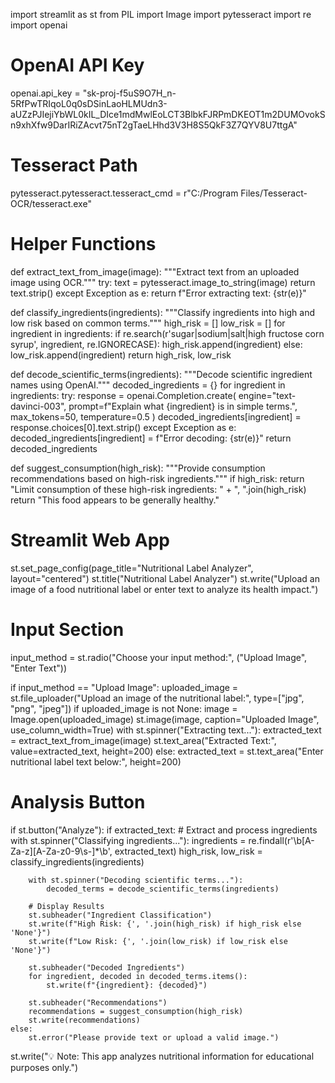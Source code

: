 import streamlit as st
from PIL import Image
import pytesseract
import re
import openai

# OpenAI API Key
openai.api_key = "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"
# Tesseract Path
pytesseract.pytesseract.tesseract_cmd = r"C:/Program Files/Tesseract-OCR/tesseract.exe"

# Helper Functions
def extract_text_from_image(image):
    """Extract text from an uploaded image using OCR."""
    try:
        text = pytesseract.image_to_string(image)
        return text.strip()
    except Exception as e:
        return f"Error extracting text: {str(e)}"

def classify_ingredients(ingredients):
    """Classify ingredients into high and low risk based on common terms."""
    high_risk = []
    low_risk = []
    for ingredient in ingredients:
        if re.search(r'sugar|sodium|salt|high fructose corn syrup', ingredient, re.IGNORECASE):
            high_risk.append(ingredient)
        else:
            low_risk.append(ingredient)
    return high_risk, low_risk

def decode_scientific_terms(ingredients):
    """Decode scientific ingredient names using OpenAI."""
    decoded_ingredients = {}
    for ingredient in ingredients:
        try:
            response = openai.Completion.create(
                engine="text-davinci-003",
                prompt=f"Explain what {ingredient} is in simple terms.",
                max_tokens=50,
                temperature=0.5
            )
            decoded_ingredients[ingredient] = response.choices[0].text.strip()
        except Exception as e:
            decoded_ingredients[ingredient] = f"Error decoding: {str(e)}"
    return decoded_ingredients

def suggest_consumption(high_risk):
    """Provide consumption recommendations based on high-risk ingredients."""
    if high_risk:
        return "Limit consumption of these high-risk ingredients: " + ", ".join(high_risk)
    return "This food appears to be generally healthy."

# Streamlit Web App
st.set_page_config(page_title="Nutritional Label Analyzer", layout="centered")
st.title("Nutritional Label Analyzer")
st.write("Upload an image of a food nutritional label or enter text to analyze its health impact.")

# Input Section
input_method = st.radio("Choose your input method:", ("Upload Image", "Enter Text"))

if input_method == "Upload Image":
    uploaded_image = st.file_uploader("Upload an image of the nutritional label:", type=["jpg", "png", "jpeg"])
    if uploaded_image is not None:
        image = Image.open(uploaded_image)
        st.image(image, caption="Uploaded Image", use_column_width=True)
        with st.spinner("Extracting text..."):
            extracted_text = extract_text_from_image(image)
        st.text_area("Extracted Text:", value=extracted_text, height=200)
else:
    extracted_text = st.text_area("Enter nutritional label text below:", height=200)

# Analysis Button
if st.button("Analyze"):
    if extracted_text:
        # Extract and process ingredients
        with st.spinner("Classifying ingredients..."):
            ingredients = re.findall(r'\b[A-Za-z][A-Za-z0-9\s\-]*\b', extracted_text)
            high_risk, low_risk = classify_ingredients(ingredients)
        
        with st.spinner("Decoding scientific terms..."):
            decoded_terms = decode_scientific_terms(ingredients)

        # Display Results
        st.subheader("Ingredient Classification")
        st.write(f"High Risk: {', '.join(high_risk) if high_risk else 'None'}")
        st.write(f"Low Risk: {', '.join(low_risk) if low_risk else 'None'}")

        st.subheader("Decoded Ingredients")
        for ingredient, decoded in decoded_terms.items():
            st.write(f"{ingredient}: {decoded}")

        st.subheader("Recommendations")
        recommendations = suggest_consumption(high_risk)
        st.write(recommendations)
    else:
        st.error("Please provide text or upload a valid image.")

st.write("💡 Note: This app analyzes nutritional information for educational purposes only.")

